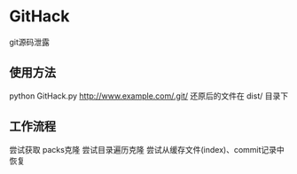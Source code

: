 # GitHack
git源码泄露
## 使用方法
python GitHack.py http://www.example.com/.git/
还原后的文件在 dist/ 目录下

## 工作流程
尝试获取 packs克隆
尝试目录遍历克隆
尝试从缓存文件(index)、commit记录中恢复
